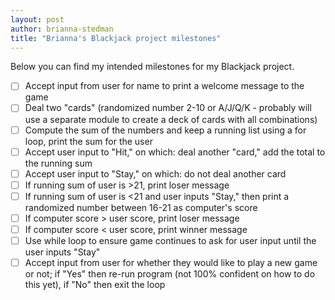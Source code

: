 ```yaml
---
layout: post
author: brianna-stedman
title: "Brianna's Blackjack project milestones"
---
```

Below you can find my intended milestones for my Blackjack project. 

- [ ] Accept input from user for name to print a welcome message to the game 
- [ ] Deal two "cards" (randomized number 2-10 or A/J/Q/K - probably will use a separate module to create a deck of cards with all combinations)
- [ ] Compute the sum of the numbers and keep a running list using a for loop, print the sum for the user
- [ ] Accept user input to "Hit," on which: deal another "card," add the total to the running sum
- [ ] Accept user input to "Stay," on which: do not deal another card
- [ ] If running sum of user is >21, print loser message
- [ ] If running sum of user is <21 and user inputs "Stay," then print a randomized number between 16-21 as computer's score
- [ ] If computer score > user score, print loser message 
- [ ] If computer score < user score, print winner message 
- [ ] Use while loop to ensure game continues to ask for user input until the user inputs "Stay"
- [ ] Accept input from user for whether they would like to play a new game or not; if "Yes" then re-run program (not 100% confident on how to do this yet), if "No" then exit the loop 
